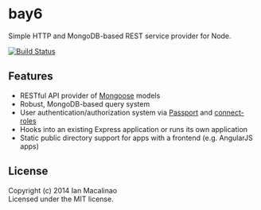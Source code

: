 # bay6 

Simple HTTP and MongoDB-based REST service provider for Node.

[![Build Status](https://secure.travis-ci.org/simplyianm/bay6.png?branch=master)](http://travis-ci.org/simplyianm/bay6)

## Features
* RESTful API provider of [Mongoose][mongoose] models
* Robust, MongoDB-based query system
* User authentication/authorization system via [Passport][passport] and [connect-roles][connect-roles]
* Hooks into an existing Express application or runs its own application
* Static public directory support for apps with a frontend (e.g. AngularJS apps)

## License

Copyright (c) 2014 Ian Macalinao  
Licensed under the MIT license.

[passport]: http://passportjs.org
[connect-roles]: https://github.com/ForbesLindesay/connect-roles
[mongoose]: http://mongoosejs.com
